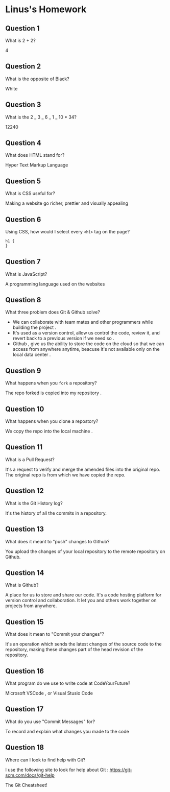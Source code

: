 # Linus's Homework

## Question 1

What is 2 + 2?

4

## Question 2

What is the opposite of Black?

White

## Question 3

What is the 2 _ 3 _ 6 _ 1 _ 10 \* 34?

12240

## Question 4

What does HTML stand for?

Hyper Text Markup Language

## Question 5

What is CSS useful for?

Making a website go richer, prettier and visually appealing

## Question 6

Using CSS, how would I select every `<h1>` tag on the page?

```css
h1 {
}
```

## Question 7

What is JavaScript?

A programming language used on the websites

## Question 8

What three problem does Git & Github solve?

- We can collaborate with team mates and other programmers while building the project .
- It's used as a version control, allow us control the code, review it, and revert back to a previous version if we need so .
- Github , give us the ability to store the code on the cloud so that we can access from anywhere anytime, beacuse it's not available only on the local data center .

## Question 9

What happens when you `fork` a repository?

The repo forked is copied into my repository .

## Question 10

What happens when you clone a repostory?

We copy the repo into the local machine .

## Question 11

What is a Pull Request?

It's a request to verify and merge the amended files into the original repo. The original repo is from which we have copied the repo.

## Question 12

What is the Git History log?

It's the history of all the commits in a repository.

## Question 13

What does it meant to "push" changes to Github?

You upload the changes of your local repository to the remote repository on Github.

## Question 14

What is Github?

A place for us to store and share our code.
It's a code hosting platform for version control and collaboration. It let you and others work together on projects from anywhere.

## Question 15

What does it mean to "Commit your changes"?

It's an operation which sends the latest changes of the source code to the repository, making these changes part of the head revision of the repository.

## Question 16

What program do we use to write code at CodeYourFuture?

Microsoft VSCode , or Visual Stusio Code

## Question 17

What do you use "Commit Messages" for?

To record and explain what changes you made to the code

## Question 18

Where can I look to find help with Git?

I use the following site to look for help about Git :
https://git-scm.com/docs/git-help

The Git Cheatsheet!
